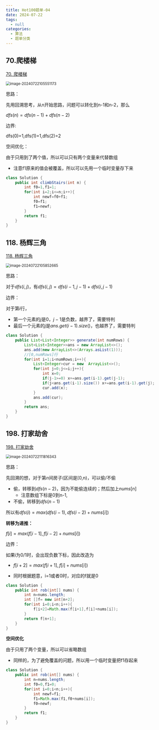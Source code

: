 ```yaml
---
title: Hot100题单-04
date: 2024-07-22
tags: 
  - null
categories:  
  - 算法
  - 题单分类
---
```


## 70.爬楼梯

[70. 爬楼梯](https://leetcode.cn/problems/climbing-stairs/)

<img src="https://typora-1309665611.cos.ap-nanjing.myqcloud.com/typora/image-20240722105551173.png" alt="image-20240722105551173" style="zoom:80%;" />

思路：

先用回溯思考，从n开始思路，问题可以转化到n-1和n-2，那么

 $dfs(n)=dfs(n-1)+dfs(n-2)$

  边界:

 dfs(0)=1,dfs(1)=1,dfs(2)=2

空间优化：

由于只用到了两个值，所以可以只有两个变量来代替数组

- 注意f1原来的值会被覆盖，所以可以先用一个临时变量存下来

```java
class Solution {
    public int climbStairs(int n) {
        int f0=1,f1=1;
        for(int i=2;i<=n;i++){
            int newf=f0+f1;
            f0=f1;
            f1=newf;
        }
        return f1;
    }
}
```

## 118. 杨辉三角

[118. 杨辉三角](https://leetcode.cn/problems/pascals-triangle/)

<img src="https://typora-1309665611.cos.ap-nanjing.myqcloud.com/typora/image-20240722105852665.png" alt="image-20240722105852665" style="zoom:80%;" />

思路：

对于$dfs(i,j)$，有$dfs(i,j)=dfs(i-1,j-1)+dfs(i,j-1)$

边界：

对于第$i$行，

- 第一个元素的$j$是0，$j-1$是负数，越界了，需要特判
- 最后一个元素的$j$是$ans.get(i-1).size()$，也越界了，需要特判

```java
class Solution {
    public List<List<Integer>> generate(int numRows) {
        List<List<Integer>>ans = new ArrayList<>();
        ans.add(new ArrayList<>(Arrays.asList(1)));
        //[0,numRows]行
        for(int i=1;i<numRows;i++){
            List<Integer>cur = new  ArrayList<>();
            for(int j=0;j<=i;j++){
                int x=0;
                if(j-1>=0) x+=ans.get(i-1).get(j-1);
                if(j<ans.get(i-1).size()) x+=ans.get(i-1).get(j);
                cur.add(x);
            }
            ans.add(cur);
        }
        return ans;
    }
}
```

## 198. 打家劫舍

[198. 打家劫舍](https://leetcode.cn/problems/house-robber/)

<img src="https://typora-1309665611.cos.ap-nanjing.myqcloud.com/typora/image-20240722111816343.png" alt="image-20240722111816343" style="zoom:80%;" />

思路：

先回溯的想，对于第$n$间房子(区间是[0,n)，可以偷/不偷

- 偷，转移到$dfs(n-2)$，因为不能偷连续的；然后加上$nums[n]$
  - 注意数组下标是0到n-1,
- 不偷，转移到$dfs(n-1)$

所以有$dfs(i)=max(dfs(i-1),dfs(i-2)+nums[i])$

**转移为递推：**

$f[i]=max(f[i-1],f[i-2]+nums[i])$

边界：

如果i为0/1时，会出现负数下标，因此改造为

- $f[i+2]=max(f[i+1],f[i]+nums[i])$

- 同时根据题意，i=1或者0时，对应的f就是0

```java
class Solution {
    public int rob(int[] nums) {
        int n=nums.length;
        int []f= new int[n+2];
        for(int i=0;i<n;i++){
            f[i+2]=Math.max(f[i+1],f[i]+nums[i]);
        }
        return f[n+1];
    }
}
```

**空间优化**

由于只用了两个变量，所以可以省略数组

- 同样的，为了避免覆盖的问题，所以用一个临时变量把f1存起来

```java
class Solution {
    public int rob(int[] nums) {
        int n=nums.length;
        int f0=0,f1=0;
        for(int i=0;i<n;i++){
            int newf=f1;
            f1=Math.max(f1,f0+nums[i]);
            f0=newf;
        }
        return f1;
    }
}
```


